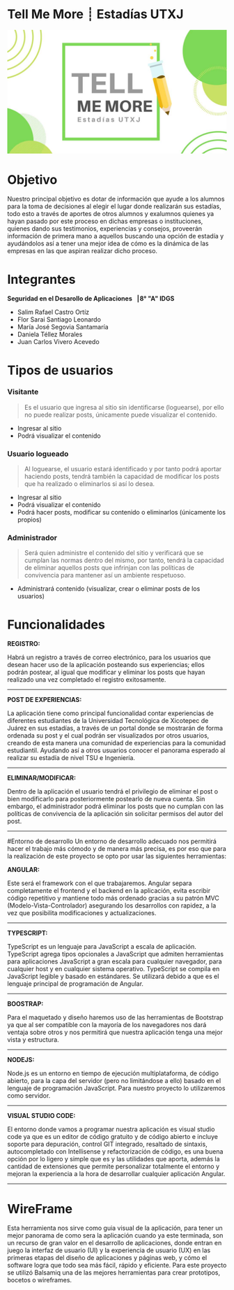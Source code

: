 
# Tell Me More ┊ Estadías UTXJ

![](https://github.com/J-Carlos-V/TellMeMoreEstadiasUTXJ/blob/main/logo1.jpeg)





# Objetivo
Nuestro principal objetivo es dotar de información que ayude a los alumnos para la toma de decisiones al elegir el lugar donde realizarán sus estadías, todo esto a través de aportes de otros alumnos y exalumnos quienes ya hayan pasado por este proceso en dichas empresas o instituciones, quienes dando sus testimonios, experiencias y consejos, proveerán información de primera mano a aquellos buscando una opción de estadía y ayudándolos así a tener una mejor idea de cómo es la dinámica de las empresas en las que aspiran realizar dicho proceso.

# Integrantes 

**Seguridad en el Desarollo de Aplicaciones ▕  8° "A" IDGS**  
- Salim Rafael Castro Ortíz
- Flor Sarai Santiago Leonardo
- María José Segovia Santamaría
- Daniela Téllez Morales
- Juan Carlos Vivero Acevedo


		  
		  

# Tipos de usuarios
### Visitante
> Es el usuario que ingresa al sitio sin identificarse (loguearse), por ello no puede realizar posts, únicamente puede visualizar el contenido.
- Ingresar al sitio
- Podrá visualizar el contenido

### Usuario logueado
> Al loguearse, el usuario estará identificado y por tanto podrá aportar haciendo posts, tendrá también la capacidad de modificar los posts que ha realizado o eliminarlos si así lo desea.
- Ingresar al sitio
- Podrá visualizar el contenido
- Podrá hacer posts, modificar su contenido o eliminarlos (únicamente los propios)

### Administrador
> Será quien administre el contenido del sitio y verificará que se cumplan las normas dentro del mismo, por tanto, tendrá la capacidad de eliminar aquellos posts que infrinjan con las políticas de convivencia para mantener así un ambiente respetuoso.
- Administrará contenido (visualizar, crear o eliminar posts de los usuarios)
		  
		  
# Funcionalidades
**REGISTRO:** 

Habrá un registro a través de correo electrónico, para los usuarios que desean hacer uso de la aplicación posteando sus experiencias; ellos podrán postear, al igual que modificar y eliminar los posts que hayan realizado una vez completado el registro exitosamente.

------------

**POST DE EXPERIENCIAS:**

La aplicación tiene como principal funcionalidad contar experiencias de diferentes estudiantes de la Universidad Tecnológica de Xicotepec de Juárez en sus estadías, a través de un portal donde se mostrarán de forma ordenada su post y el cual podrán ser visualizados por otros usuarios, creando de esta manera una comunidad de experiencias para la comunidad estudiantil.
Ayudando así a otros usuarios conocer el panorama esperado al realizar su estadía de nivel TSU e Ingeniería. 

------------

**ELIMINAR/MODIFICAR:**

Dentro de la aplicación el usuario tendrá el privilegio de eliminar el post o bien modificarlo para posteriormente postearlo de nueva cuenta.
Sin embargo, el administrador podrá eliminar los posts que no cumplan con las políticas de convivencia de la aplicación sin solicitar permisos del autor del post.

------------



#Entorno de desarrollo
 Un entorno de desarrollo adecuado nos permitirá hacer el trabajo más cómodo y de manera más precisa, es por eso que para la realización de este proyecto se opto por usar las siguientes herramientas:

**ANGULAR:**

Este será el framework con el que trabajaremos. Angular separa completamente el frontend y el backend en la aplicación, evita escribir código repetitivo y mantiene todo más ordenado gracias a su patrón MVC (Modelo-Vista-Controlador) asegurando los desarrollos con rapidez, a la vez que posibilita modificaciones y actualizaciones.

------------


**TYPESCRIPT:**

TypeScript es un lenguaje para JavaScript a escala de aplicación. TypeScript agrega tipos opcionales a JavaScript que admiten herramientas para aplicaciones JavaScript a gran escala para cualquier navegador, para cualquier host y en cualquier sistema operativo. TypeScript se compila en JavaScript legible y basado en estándares. Se utilizará debido a que es el lenguaje principal de programación de Angular.

------------


**BOOSTRAP:**

Para el maquetado y diseño haremos uso de las herramientas de Bootstrap ya que al ser compatible con la mayoría de los navegadores nos dará ventaja sobre otros y nos permitirá que nuestra aplicación tenga una mejor vista y estructura. 

------------


**NODEJS:**

Node.js es un entorno en tiempo de ejecución multiplataforma, de código abierto, para la capa del servidor (pero no limitándose a ello) basado en el lenguaje de programación JavaScript. Para nuestro proyecto lo utilizaremos como servidor.

------------


**VISUAL STUDIO CODE:**

El entorno donde vamos a programar nuestra aplicación es visual studio code ya que es un editor de código gratuito y de código abierto e incluye soporte para depuración, control GIT integrado, resaltado de sintaxis, autocompletado con Intellisense y refactorización de código, es una buena opción por lo ligero y simple que es y las utilidades que aporta, además la cantidad de extensiones que permite personalizar totalmente el entorno y mejoran la experiencia a la hora de desarrollar cualquier aplicación Angular.

------------

# WireFrame

Esta herramienta nos sirve como guia visual de la aplicación, para tener un mejor panorama de como sera la aplicación cuando ya este terminada, son un recurso de gran valor en el desarrollo de aplicaciones, donde entran en juego la interfaz de usuario (UI) y la experiencia de usuario (UX) en las primeras etapas del diseño de aplicaciones y páginas web, y cómo el software logra que todo sea más fácil, rápido y eficiente.
Para este proyecto se utilizó Balsamiq una de las mejores herramientas para crear prototipos, bocetos o wireframes.






